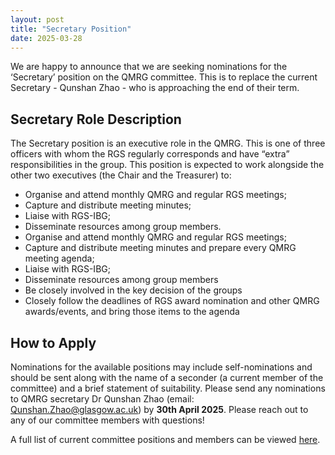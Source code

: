 ```yaml
---
layout: post
title: "Secretary Position"
date: 2025-03-28
---
```


We are happy to announce that we are seeking nominations for the ‘Secretary’ position on the QMRG committee. This is to replace the current Secretary - Qunshan Zhao - who is approaching the end of their term. 

## Secretary Role Description

The Secretary position is an executive role in the QMRG. This is one of three officers with whom the RGS regularly corresponds and have “extra” responsibilities in the group. This position is expected
to work alongside the other two executives (the Chair and the Treasurer) to:

- Organise and attend monthly QMRG and regular RGS meetings;
- Capture and distribute meeting minutes;
- Liaise with RGS-IBG; 
- Disseminate resources among group members.
-	Organise and attend monthly QMRG and regular RGS meetings;
-	Capture and distribute meeting minutes and prepare every QMRG meeting agenda;
-	Liaise with RGS-IBG; 
-	Disseminate resources among group members
-	Be closely involved in the key decision of the groups
-	Closely follow the deadlines of RGS award nomination and other QMRG awards/events, and bring those items to the agenda  

## How to Apply 
Nominations for the available positions may include self-nominations and should be sent along with the name of a seconder (a current member of the committee) and a brief statement of suitability. Please send any nominations to QMRG secretary Dr Qunshan Zhao (email: [Qunshan.Zhao@glasgow.ac.uk](Qunshan.Zhao@glasgow.ac.uk)) by **30th April 2025**.
Please reach out to any of our committee members with questions!

A full list of current committee positions and members can be viewed [here](https://qmrg.github.io/committee).
